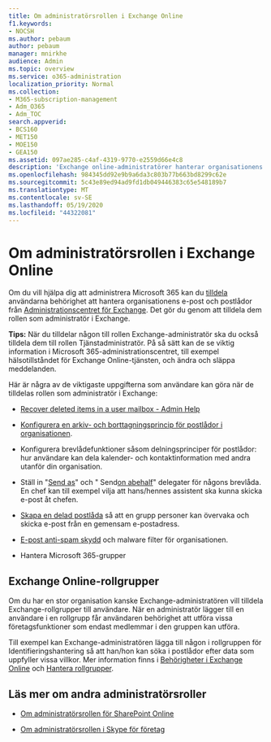 ```yaml
---
title: Om administratörsrollen i Exchange Online
f1.keywords:
- NOCSH
ms.author: pebaum
author: pebaum
manager: mnirkhe
audience: Admin
ms.topic: overview
ms.service: o365-administration
localization_priority: Normal
ms.collection:
- M365-subscription-management
- Adm_O365
- Adm_TOC
search.appverid:
- BCS160
- MET150
- MOE150
- GEA150
ms.assetid: 097ae285-c4af-4319-9770-e2559d66e4c8
description: 'Exchange online-administratörer hanterar organisationens e-post och postlådor. De återställer till exempel borttagna objekt i en användares postlåda. '
ms.openlocfilehash: 984345dd92e9b9a6da3c803b77b663bd8299c62e
ms.sourcegitcommit: 5c43e89ed94ad9fd1db049446383c65e548189b7
ms.translationtype: MT
ms.contentlocale: sv-SE
ms.lasthandoff: 05/19/2020
ms.locfileid: "44322081"
---
```

# <a name="about-the-exchange-online-admin-role"></a>Om administratörsrollen i Exchange Online

Om du vill hjälpa dig att administrera Microsoft 365 kan du [tilldela](assign-admin-roles.md) användarna behörighet att hantera organisationens e-post och postlådor från [Administrationscentret för Exchange](https://go.microsoft.com/fwlink/p/?LinkID=271807). Det gör du genom att tilldela dem rollen som administratör i Exchange. 
  
 **Tips:** När du tilldelar någon till rollen Exchange-administratör ska du också tilldela dem till rollen Tjänstadministratör. På så sätt kan de se viktig information i Microsoft 365-administrationscentret, till exempel hälsotillståndet för Exchange Online-tjänsten, och ändra och släppa meddelanden. 
  
Här är några av de viktigaste uppgifterna som användare kan göra när de tilldelas rollen som administratör i Exchange: 
  
- [Recover deleted items in a user mailbox - Admin Help](https://docs.microsoft.com/office365/enterprise/recover-deleted-items-in-a-mailbox)
    
- [Konfigurera en arkiv- och borttagningsprincip för postlådor i organisationen](https://docs.microsoft.com/microsoft-365/compliance/set-up-an-archive-and-deletion-policy-for-mailboxes).
    
- Konfigurera brevlådefunktioner såsom delningsprinciper för postlådor: hur användare kan dela kalender- och kontaktinformation med andra utanför din organisation. 
    
- Ställ in "[Send as](give-mailbox-permissions-to-another-user.md#send-email-from-another-users-mailbox)" och " Send[on abehalf](give-mailbox-permissions-to-another-user.md#send-email-on-behalf-of-another-user)" delegater för någons brevlåda. En chef kan till exempel vilja att hans/hennes assistent ska kunna skicka e-post åt chefen. 
    
- [Skapa en delad postlåda](../email/create-a-shared-mailbox.md) så att en grupp personer kan övervaka och skicka e-post från en gemensam e-postadress. 
    
- [E-post anti-spam skydd](https://docs.microsoft.com/microsoft-365/security/office-365-security/anti-spam-protection) och malware filter för organisationen. 
    
- Hantera Microsoft 365-grupper
    
## <a name="exchange-online-role-groups"></a>Exchange Online-rollgrupper

Om du har en stor organisation kanske Exchange-administratören vill tilldela Exchange-rollgrupper till användare. När en administratör lägger till en användare i en rollgrupp får användaren behörighet att utföra vissa företagsfunktioner som endast medlemmar i den gruppen kan utföra.
  
 Till exempel kan Exchange-administratören lägga till någon i rollgruppen för Identifieringshantering så att han/hon kan söka i postlådor efter data som uppfyller vissa villkor. Mer information finns i [Behörigheter i Exchange Online](https://docs.microsoft.com/exchange/permissions-exo/permissions-exo) och [Hantera rollgrupper](https://docs.microsoft.com/exchange/manage-role-groups-exchange-2013-help).
  
## <a name="learn-about-other-admin-roles"></a>Läs mer om andra administratörsroller
    
- [Om administratörsrollen för SharePoint Online](https://docs.microsoft.com/sharepoint/sharepoint-admin-role)
    
- [Om administratörsrollen i Skype för företag](https://docs.microsoft.com/skypeforbusiness/skype-for-business-online)
    
